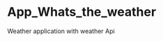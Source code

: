 # App_Whats_the_weather
Weather application with weather  Api   



































































  
















